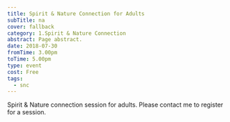 ```yaml
---
title: Spirit & Nature Connection for Adults
subTitle: na
cover: fallback
category: 1.Spirit & Nature Connection
abstract: Page abstract.
date: 2018-07-30
fromTime: 3.00pm
toTime: 5.00pm
type: event
cost: Free
tags:
  - snc
---
```


Spirit & Nature connection session for adults. Please contact me to register for a session.


